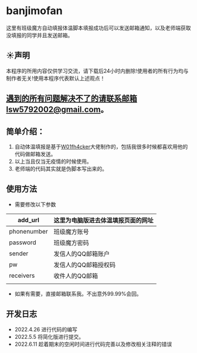 # banjimofan

这里有班级魔方自动填报体温脚本填报成功后可以发送邮箱通知，以及老师端获取没填报的同学并且发送邮箱。

## ☀️声明

本程序的所用内容仅供学习交流，请下载后24小时内删除!使用者的所有行为均与制作者无关!使用本程序代表默认上述观点！

**遇到的所有问题解决不了的请联系邮箱lsw5792002@gmail.com。**
--- 

## 简单介绍：

1. 自动体温填报是基于[W01fh4cker](https://github.com/W01fh4cker)大佬制作的，包括我很多时候都喜欢用他的代码做邮箱发送。
2. 以上当且仅当无疫情的时候使用。 
3. 老师端的代码其实就是伪脚本写出来的。

## 使用方法

- 需要修改以下参数

| add_url     | 这里为电脑版进去体温填报页面的网址 |
| ----------- | ---------------------------------- |
| phonenumber | 班级魔方账号                       |
| password    | 班级魔方密码                       |
| sender      | 发信人的QQ邮箱账户                 |
| pw          | 发信人的QQ邮箱授权码               |
| receivers   | 收件人的QQ邮箱                     |
|             |                                    |


- 如果有需要，直接邮箱联系我。不出意外99.99%会回。

## 开发日志
- 2022.4.26 进行代码的编写
- 2022.5.5 将简化版进行提交。
- 2022.6.11 趁着期末的空闲时间进行代码完善以及修改相关注释的错误

